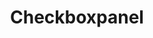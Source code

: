 ---
layout: pattern.njk
tags: 
    - legacy_it
    - legacy_components_it
    - page
key: checkboxpanel-legacy_it
title: Checkboxpanel
parent: components-legacy_it
image: legacy/overview/checkboxpanel.webp
keywords: 
order: 70
availablelanguages: 
    - de
    - en
---